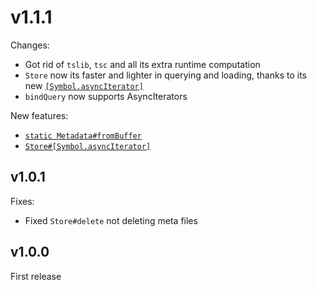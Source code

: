 # v1.1.1

Changes:

- Got rid of `tslib`, `tsc` and all its extra runtime computation
- `Store` now its faster and lighter in querying and loading, thanks to its new [`[Symbol.asyncIterator]`](https://mateus-p.github.io/file-cache/classes/Store.html#_asyncIterator_)
- `bindQuery` now supports AsyncIterators

New features:

- [`static Metadata#fromBuffer`](https://mateus-p.github.io/file-cache/classes/Metadata.html#fromBuffer)
- [`Store#[Symbol.asyncIterator]`](https://mateus-p.github.io/file-cache/classes/Store.html#_asyncIterator_)

## v1.0.1

Fixes:

- Fixed `Store#delete` not deleting meta files

## v1.0.0

First release
